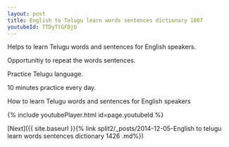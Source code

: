 ```yaml
---
layout: post
title: English to Telugu learn words sentences dictionary 1087 
youtubeId: TTDyTtGFDjU
---
```

 
 
Helps to learn Telugu words and sentences for English speakers.

Opportunitiy to repeat the words sentences. 

Practice Telugu language. 
 
10 minutes practice every day. 
 
How to learn Telugu words and sentences for English speakers 
 
{% include youtubePlayer.html id=page.youtubeId %}
 
 
[Next]({{ site.baseurl }}{% link  split2/_posts/2014-12-05-English to telugu learn words sentences dictionary 1426 .md%})
 
